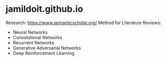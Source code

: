 # jamildoit.github.io

Research: https://www.semanticscholar.org/
Method for Literature Reviews: 

* Neural Networks
* Convolutional Networks
* Recurrent Networks
* Generative Adversarial Networks
* Deep Reinforcement Learning
